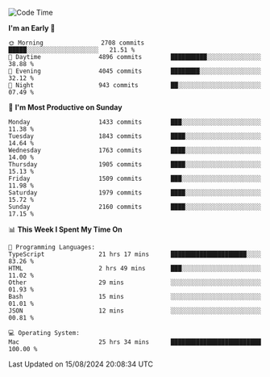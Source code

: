 <!--START_SECTION:waka-->
![Code Time](http://img.shields.io/badge/Code%20Time-4%2C277%20hrs%2056%20mins-blue)

**I'm an Early 🐤** 

```text
🌞 Morning                2708 commits        █████░░░░░░░░░░░░░░░░░░░░   21.51 % 
🌆 Daytime                4896 commits        ██████████░░░░░░░░░░░░░░░   38.88 % 
🌃 Evening                4045 commits        ████████░░░░░░░░░░░░░░░░░   32.12 % 
🌙 Night                  943 commits         ██░░░░░░░░░░░░░░░░░░░░░░░   07.49 % 
```
📅 **I'm Most Productive on Sunday** 

```text
Monday                   1433 commits        ███░░░░░░░░░░░░░░░░░░░░░░   11.38 % 
Tuesday                  1843 commits        ████░░░░░░░░░░░░░░░░░░░░░   14.64 % 
Wednesday                1763 commits        ████░░░░░░░░░░░░░░░░░░░░░   14.00 % 
Thursday                 1905 commits        ████░░░░░░░░░░░░░░░░░░░░░   15.13 % 
Friday                   1509 commits        ███░░░░░░░░░░░░░░░░░░░░░░   11.98 % 
Saturday                 1979 commits        ████░░░░░░░░░░░░░░░░░░░░░   15.72 % 
Sunday                   2160 commits        ████░░░░░░░░░░░░░░░░░░░░░   17.15 % 
```


📊 **This Week I Spent My Time On** 

```text
💬 Programming Languages: 
TypeScript               21 hrs 17 mins      █████████████████████░░░░   83.26 % 
HTML                     2 hrs 49 mins       ███░░░░░░░░░░░░░░░░░░░░░░   11.02 % 
Other                    29 mins             ░░░░░░░░░░░░░░░░░░░░░░░░░   01.93 % 
Bash                     15 mins             ░░░░░░░░░░░░░░░░░░░░░░░░░   01.01 % 
JSON                     12 mins             ░░░░░░░░░░░░░░░░░░░░░░░░░   00.81 % 

💻 Operating System: 
Mac                      25 hrs 34 mins      █████████████████████████   100.00 % 
```


 Last Updated on 15/08/2024 20:08:34 UTC
<!--END_SECTION:waka-->
